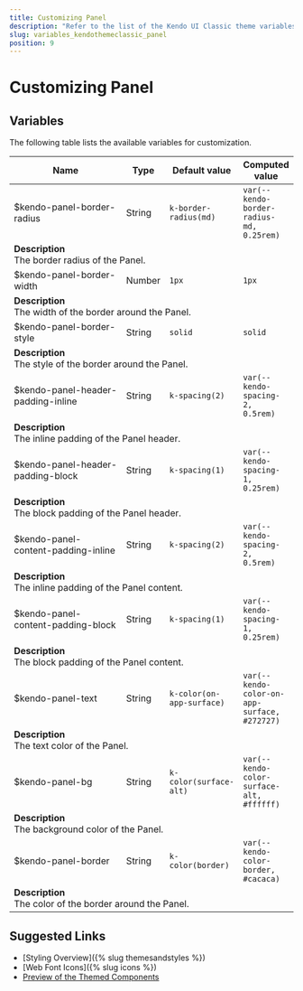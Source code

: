 ```yaml
---
title: Customizing Panel
description: "Refer to the list of the Kendo UI Classic theme variables available for customization."
slug: variables_kendothemeclassic_panel
position: 9
---
```


# Customizing Panel

## Variables

The following table lists the available variables for customization.

<table class="theme-variables">
    <colgroup>
    <col style="width: 200px; white-space:nowrap;" />
    <col />
    <col />
    <col />
</colgroup>
<thead>
    <tr>
        <th>Name</th>
        <th>Type</th>
        <th>Default value</th>
        <th>Computed value</th>
    </tr>
</thead>
<tbody>
        <tr>
    <td>$kendo-panel-border-radius</td>
    <td>String</td>
    <td><code>k-border-radius(md)</code></td>
    <td><code>var(--kendo-border-radius-md, 0.25rem)</code></td>
</tr>
<tr>
    <td colspan="4" class="theme-variables-description-container"><div><b>Description</b><div class="theme-variables-description">The border radius of the Panel.</div></div>
    </td>
</tr>
<tr>
    <td>$kendo-panel-border-width</td>
    <td>Number</td>
    <td><code>1px</code></td>
    <td><code>1px</code></td>
</tr>
<tr>
    <td colspan="4" class="theme-variables-description-container"><div><b>Description</b><div class="theme-variables-description">The width of the border around the Panel.</div></div>
    </td>
</tr>
<tr>
    <td>$kendo-panel-border-style</td>
    <td>String</td>
    <td><code>solid</code></td>
    <td><code>solid</code></td>
</tr>
<tr>
    <td colspan="4" class="theme-variables-description-container"><div><b>Description</b><div class="theme-variables-description">The style of the border around the Panel.</div></div>
    </td>
</tr>
<tr>
    <td>$kendo-panel-header-padding-inline</td>
    <td>String</td>
    <td><code>k-spacing(2)</code></td>
    <td><code>var(--kendo-spacing-2, 0.5rem)</code></td>
</tr>
<tr>
    <td colspan="4" class="theme-variables-description-container"><div><b>Description</b><div class="theme-variables-description">The inline padding of the Panel header.</div></div>
    </td>
</tr>
<tr>
    <td>$kendo-panel-header-padding-block</td>
    <td>String</td>
    <td><code>k-spacing(1)</code></td>
    <td><code>var(--kendo-spacing-1, 0.25rem)</code></td>
</tr>
<tr>
    <td colspan="4" class="theme-variables-description-container"><div><b>Description</b><div class="theme-variables-description">The block padding of the Panel header.</div></div>
    </td>
</tr>
<tr>
    <td>$kendo-panel-content-padding-inline</td>
    <td>String</td>
    <td><code>k-spacing(2)</code></td>
    <td><code>var(--kendo-spacing-2, 0.5rem)</code></td>
</tr>
<tr>
    <td colspan="4" class="theme-variables-description-container"><div><b>Description</b><div class="theme-variables-description">The inline padding of the Panel content.</div></div>
    </td>
</tr>
<tr>
    <td>$kendo-panel-content-padding-block</td>
    <td>String</td>
    <td><code>k-spacing(1)</code></td>
    <td><code>var(--kendo-spacing-1, 0.25rem)</code></td>
</tr>
<tr>
    <td colspan="4" class="theme-variables-description-container"><div><b>Description</b><div class="theme-variables-description">The block padding of the Panel content.</div></div>
    </td>
</tr>
<tr>
    <td>$kendo-panel-text</td>
    <td>String</td>
    <td><code>k-color(on-app-surface)</code></td>
    <td><code>var(--kendo-color-on-app-surface, #272727)</code></td>
</tr>
<tr>
    <td colspan="4" class="theme-variables-description-container"><div><b>Description</b><div class="theme-variables-description">The text color of the Panel.</div></div>
    </td>
</tr>
<tr>
    <td>$kendo-panel-bg</td>
    <td>String</td>
    <td><code>k-color(surface-alt)</code></td>
    <td><code>var(--kendo-color-surface-alt, #ffffff)</code></td>
</tr>
<tr>
    <td colspan="4" class="theme-variables-description-container"><div><b>Description</b><div class="theme-variables-description">The background color of the Panel.</div></div>
    </td>
</tr>
<tr>
    <td>$kendo-panel-border</td>
    <td>String</td>
    <td><code>k-color(border)</code></td>
    <td><code>var(--kendo-color-border, #cacaca)</code></td>
</tr>
<tr>
    <td colspan="4" class="theme-variables-description-container"><div><b>Description</b><div class="theme-variables-description">The color of the border around the Panel.</div></div>
    </td>
</tr>
</tbody>
</table>

## Suggested Links

* [Styling Overview]({% slug themesandstyles %})
* [Web Font Icons]({% slug icons %})
* [Preview of the Themed Components](../)

